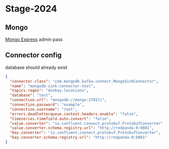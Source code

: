 # Stage-2024

## Mongo

[Mongo Express](http://localhost:8081/)
admin
pass

## Connector config

database should already exist

```json
{
  "connector.class": "com.mongodb.kafka.connect.MongoSinkConnector",
  "name": "mongodb-sink-connector-test",
  "topics.regex": "donkey-locations",
  "database": "test",
  "connection.url": "mongodb://mongo:27017/",
  "connection.password": "example",
  "connection.username": "root",
  "errors.deadletterqueue.context.headers.enable": "false",
  "timeseries.timefield.auto.convert": "false",
  "value.converter": "io.confluent.connect.protobuf.ProtobufConverter",
  "value.converter.schema.registry.url": "http://redpanda-0:8081",
  "key.converter": "io.confluent.connect.protobuf.ProtobufConverter",
  "key.converter.schema.registry.url": "http://redpanda-0:8081"
}
```
